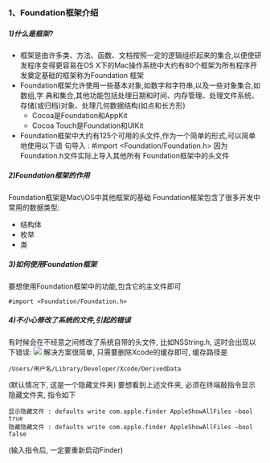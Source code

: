 ### 1、Foundation框架介绍
##### 1)什么是框架?
* 框架是由许多类、方法、函数、文档按照一定的逻辑组织起来的集合,以便使研发程序变得更容易在OS X下的Mac操作系统中大约有80个框架为所有程序开发奠定基础的框架称为Foundation 框架
* Foundation框架允许使用一些基本对象,如数字和字符串,以及一些对象集合,如数组,字 典和集合,其他功能包括处理日期和时间、内存管理、处理文件系统、存储(或归档)对象、处理几何数据结构(如点和长方形)
	* Cocoa是Foundation和AppKit
	* Cocoa Touch是Foundation和UIKit
* Foundation框架中大约有125个可用的头文件,作为一个简单的形式,可以简单地使用以下语 句导入 : #import <Foundation/Foundation.h> 因为Foundation.h文件实际上导入其他所有 Foundation框架中的头文件
##### 2)Foundation框架的作用
Foundation框架是Mac\iOS中其他框架的基础
Foundation框架包含了很多开发中常用的数据类型:
* 结构体
* 枚举
* 类

##### 3)如何使用Foundation框架
要想使用Foundation框架中的功能,包含它的主文件即可
```
#import <Foundation/Foundation.h>
```

##### 4)不小心修改了系统的文件,引起的错误
有时候会在不经意之间修改了系统自带的头文件, 比如NSString.h, 这时会出现以下错误:
![](http://7xpp6e.com1.z0.glb.clouddn.com/2016-09-27-17%3A25%3A57.jpg)
解决方案很简单, 只需要删除Xcode的缓存即可, 缓存路径是
```
/Users/用户名/Library/Developer/Xcode/DerivedData
```
(默认情况下, 这是一个隐藏文件夹)
要想看到上述文件夹, 必须在终端敲指令显示隐藏文件夹, 指令如下
```
显示隐藏文件 : defaults write com.apple.finder AppleShowAllFiles –bool true
隐藏隐藏文件 : defaults write com.apple.finder AppleShowAllFiles –bool false
```
(输入指令后, 一定要重新启动Finder)
